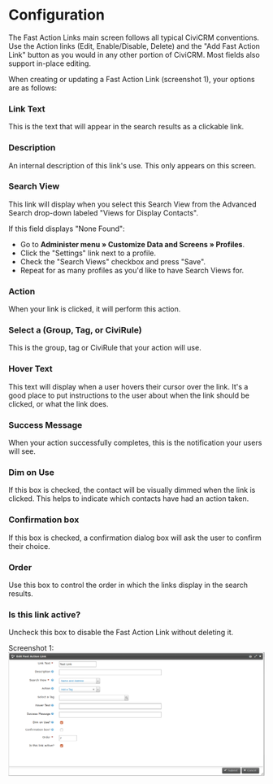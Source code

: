 # Configuration

The Fast Action Links main screen follows all typical CiviCRM conventions.  Use the Action links (Edit, Enable/Disable, Delete) and the "Add Fast Action Link" button as you would in any other portion of CiviCRM.  Most fields also support in-place editing.

When creating or updating a Fast Action Link (screenshot 1), your options are as follows:

### Link Text
This is the text that will appear in the search results as a clickable link.
### Description
An internal description of this link's use.  This only appears on this screen.
### Search View
This link will display when you select this Search View from the Advanced Search drop-down labeled "Views for Display Contacts".

If this field displays "None Found":

* Go to **Administer menu » Customize Data and Screens » Profiles**.
* Click the "Settings" link next to a profile.
* Check the "Search Views" checkbox and press "Save".
* Repeat for as many profiles as you'd like to have Search Views for.

### Action
When your link is clicked, it will perform this action.

### Select a (Group, Tag, or CiviRule)
This is the group, tag or CiviRule that your action will use.

### Hover Text
This text will display when a user hovers their cursor over the link. It's a good place to put instructions to the user about when the link should be clicked, or what the link does.

### Success Message
When your action successfully completes, this is the notification your users will see.

### Dim on Use
If this box is checked, the contact will be visually dimmed when the link is clicked. This helps to indicate which contacts have had an action taken.

### Confirmation box
If this box is checked, a confirmation dialog box will ask the user to confirm their choice.

### Order
Use this box to control the order in which the links display in the search results.

### Is this link active?
Uncheck this box to disable the Fast Action Link without deleting it.

Screenshot 1:
![Screenshot of Fast Action Links with sample configuration](img/Selection_143.png)

